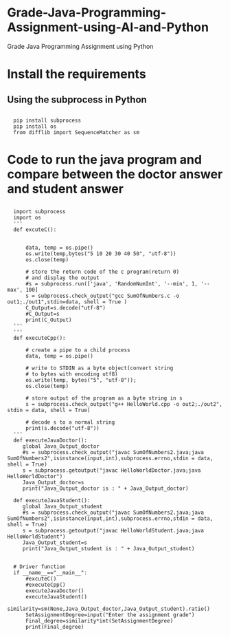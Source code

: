 # Grade-Java-Programming-Assignment-using-AI-and-Python
Grade Java Programming Assignment using Python

# Install the requirements
## Using the subprocess in Python
  ##
      pip install subprocess
      pip install os
      from difflib import SequenceMatcher as sm
      
# Code to run the java program and compare between the doctor answer and student answer
##
      import subprocess
      import os
      '''  
      def excuteC():


          data, temp = os.pipe()
          os.write(temp,bytes("5 10 20 30 40 50", "utf-8"))
          os.close(temp)

          # store the return code of the c program(return 0)
          # and display the output
          #s = subprocess.run(['java', 'RandomNumInt', '--min', 1, '--max', 100]
          s = subprocess.check_output("gcc SumOfNumbers.c -o out1;./out1",stdin=data, shell = True )
          C_Output=s.decode("utf-8")
          #C_Output=s
          print(C_Output)
      '''
      ''' 
      def executeCpp():

          # create a pipe to a child process
          data, temp = os.pipe()

          # write to STDIN as a byte object(convert string
          # to bytes with encoding utf8)
          os.write(temp, bytes("5", "utf-8"));
          os.close(temp)

          # store output of the program as a byte string in s
          s = subprocess.check_output("g++ HelloWorld.cpp -o out2;./out2", stdin = data, shell = True)

          # decode s to a normal string
          print(s.decode("utf-8"))
      '''
      def executeJavaDoctor():
         global Java_Output_doctor
         #s = subprocess.check_output("javac SumOfNumbers2.java;java SumOfNumbers2",isinstance(input,int),subprocess.errno,stdin = data, shell = True)
         s = subprocess.getoutput("javac HelloWorldDoctor.java;java HelloWorldDoctor")
         Java_Output_doctor=s
         print("Java_Output_doctor is : " + Java_Output_doctor)

      def executeJavaStudent():
         global Java_Output_student
         #s = subprocess.check_output("javac SumOfNumbers2.java;java SumOfNumbers2",isinstance(input,int),subprocess.errno,stdin = data, shell = True)
         s = subprocess.getoutput("javac HelloWorldStudent.java;java HelloWorldStudent")
         Java_Output_student=s
         print("Java_Output_student is : " + Java_Output_student)


      # Driver function
      if __name__=="__main__":
          #excuteC()    
          #executeCpp()
          executeJavaDoctor()
          executeJavaStudent()
          similarity=sm(None,Java_Output_doctor,Java_Output_student).ratio()
          SetAssignmentDegree=input("Enter the assignment grade")
          Final_degree=similarity*int(SetAssignmentDegree)
          print(Final_degree)

    
